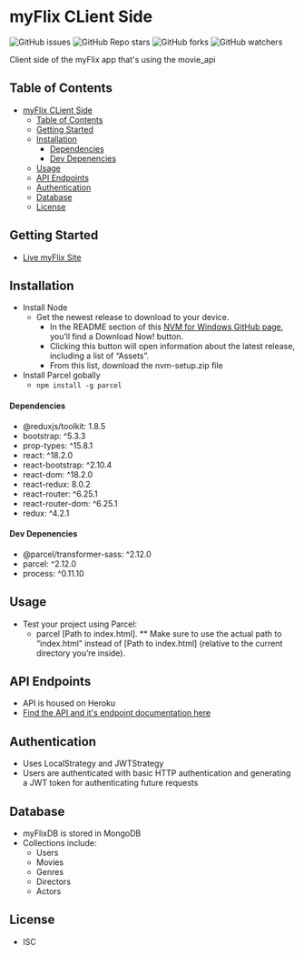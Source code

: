 # myFlix CLient Side
![GitHub issues](https://img.shields.io/github/issues/eahowell/myFlix-client?color=yellow)
![GitHub Repo stars](https://img.shields.io/github/stars/eahowell/myFlix-client)
![GitHub forks](https://img.shields.io/github/forks/eahowell/myFlix-client)
![GitHub watchers](https://img.shields.io/github/watchers/eahowell/myFlix-client)

 Client side of the myFlix app that's using the movie_api


## Table of Contents
- [myFlix CLient Side](#myflix-client-side)
  - [Table of Contents](#table-of-contents)
  - [Getting Started](#getting-started)
  - [Installation](#installation)
      - [Dependencies](#dependencies)
      - [Dev Depenencies](#dev-depenencies)
  - [Usage](#usage)
  - [API Endpoints](#api-endpoints)
  - [Authentication](#authentication)
  - [Database](#database)
  - [License](#license)

## Getting Started
- [Live myFlix Site](https://eahowell-myflix.netlify.app/)


## Installation
- Install Node
  - Get the newest release to download to your device. 
    - In the README section of this [NVM for Windows GitHub page](https://github.com/coreybutler/nvm-windows#readme), you’ll find a Download Now! button. 
    - Clicking this button will open information about the latest release, including a list of “Assets”. 
    - From this list, download the nvm-setup.zip file
- Install Parcel gobally
  - <code>npm install -g parcel</code>

#### Dependencies
- @reduxjs/toolkit: 1.8.5
- bootstrap: ^5.3.3
- prop-types: ^15.8.1
- react: ^18.2.0
- react-bootstrap: ^2.10.4
- react-dom: ^18.2.0
- react-redux: 8.0.2
- react-router: ^6.25.1
- react-router-dom: ^6.25.1
- redux: ^4.2.1

#### Dev Depenencies
- @parcel/transformer-sass: ^2.12.0
- parcel: ^2.12.0
- process: ^0.11.10

## Usage
- Test your project using Parcel: 
  - parcel [Path to index.html]. 
    ** Make sure to use the actual path to “index.html” instead of [Path to index.html] (relative to the current directory you’re inside).

## API Endpoints
- API is housed on Heroku
- [Find the API and it's endpoint documentation here](https://github.com/eahowell/movie_api/blob/main/README.md)

## Authentication
- Uses LocalStrategy and JWTStrategy
- Users are authenticated with basic HTTP authentication and generating a JWT token for authenticating future requests

## Database
- myFlixDB is stored in MongoDB
- Collections include:
  - Users
  - Movies
  - Genres
  - Directors
  - Actors
  
## License
- ISC
